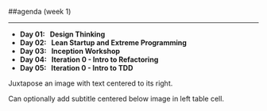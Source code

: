 <!-- .slide: data-background="resources/footer.svg" data-background-size="contain" data-background-position="bottom"  -->

##agenda (week 1)
- - -
* **Day 01:&nbsp;&nbsp;&nbsp;Design Thinking** <!-- .element: style="color:#e0dfe4" -->
* **Day 02:&nbsp;&nbsp;&nbsp;Lean Startup and Extreme Programming** 
* **Day 03:&nbsp;&nbsp;&nbsp;Inception Workshop** <!-- .element: style="color:#e0dfe4" -->
* **Day 04:&nbsp;&nbsp;&nbsp;Iteration 0 - Intro to Refactoring** <!-- .element: style="color:#e0dfe4" -->
* **Day 05:&nbsp;&nbsp;&nbsp;Iteration 0 - Intro to TDD** <!-- .element: style="color:#e0dfe4" -->

<aside class="notes">
  <p>
    Juxtapose an image with text centered to its right.
  </p>
  <p>
    Can optionally add subtitle centered below image in left table cell.
  </p>
</aside>
